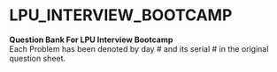 # LPU_INTERVIEW_BOOTCAMP
<b>Question Bank For LPU Interview Bootcamp</b>
<br>
Each Problem has been denoted by day # and its serial # in the original question sheet.
